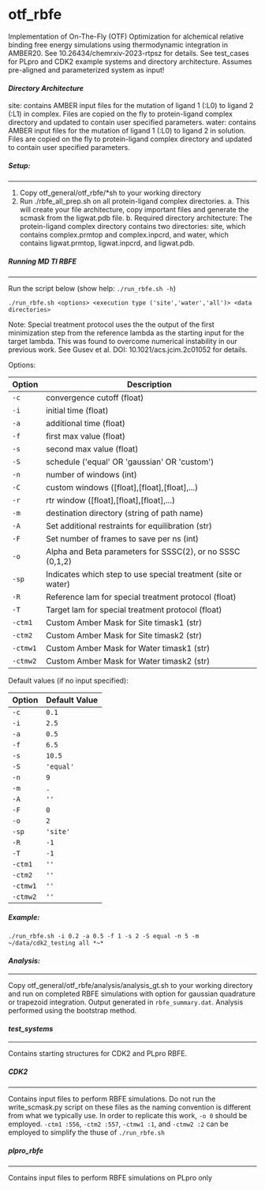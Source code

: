 # otf_rbfe

Implementation of On-The-Fly (OTF) Optimization for alchemical relative binding free energy simulations using thermodynamic integration in AMBER20. See 10.26434/chemrxiv-2023-rtpsz for details.
See test_cases for PLpro and CDK2 example systems and directory architecture.
Assumes pre-aligned and parameterized system as input!

#### ***Directory Architecture***
site: contains AMBER input files for the mutation of ligand 1 (:L0) to  ligand 2 (:L1) in complex. Files are copied on the fly to protein-ligand complex directory and updated to contain user specified parameters.
water: contains AMBER input files for the mutation of ligand 1 (:L0) to  ligand 2  in solution. Files are copied on the fly to protein-ligand complex directory and updated to contain user specified parameters.

##### ***Setup:***
***
1. Copy otf_general/otf_rbfe/*sh to your working directory
2. Run ./rbfe_all_prep.sh on all protein-ligand complex directories.
	a. This will create your file architecture, copy important files and generate the scmask from the ligwat.pdb file.
	b. Required directory architecture: The protein-ligand complex directory contains two directories: site, which contains complex.prmtop and complex.inpcrd, and water, which contains ligwat.prmtop, ligwat.inpcrd, and ligwat.pdb.


##### ***Running MD TI RBFE***
***
Run the script below (show help: ```./run_rbfe.sh -h```)

```
./run_rbfe.sh <options> <execution type ('site','water','all')> <data directories>
```

Note: Special treatment protocol uses the the output of the first minimization step from the reference lambda as the starting input for the target lambda. This was found to overcome numerical instability in our previous work. See Gusev et al. DOI: 10.1021/acs.jcim.2c01052 for details.

Options:

| Option | Description                                                  |
|--------|--------------------------------------------------------------|
| `-c`   | convergence cutoff (float)                                   |
| `-i`   | initial time (float)                                         |
| `-a`   | additional time (float)                                      |
| `-f`   | first max value (float)                                      |
| `-s`   | second max value (float)                                     |
| `-S`   | schedule ('equal' OR 'gaussian' OR 'custom')                 |
| `-n`   | number of windows (int)                                      |
| `-C`   | custom windows ([float],[float],[float],...)                 |
| `-r`   | rtr window ([float],[float],[float],...)                     |
| `-m`   | destination directory (string of path name)                  |
| `-A`   | Set additional restraints for equilibration (str)            |
| `-F`   | Set number of frames to save per ns (int)                    |
| `-o`   | Alpha and Beta parameters for SSSC(2), or no SSSC (0,1,2)    |
| `-sp`  | Indicates which step to use special treatment (site or water)|
| `-R`   | Reference lam for special treatment protocol (float)         |
| `-T`   | Target lam for special treatment protocol    (float)         |
| `-ctm1`| Custom Amber Mask for Site timask1 (str)                     |
| `-ctm2`| Custom Amber Mask for Site timask2 (str)                     |
|`-ctmw1`| Custom Amber Mask for Water timask1 (str)                    |
|`-ctmw2`| Custom Amber Mask for Water timask2 (str)                    |

Default values (if no input specified):

| Option                | Default Value                   |
|-----------------------|---------------------------------|
| `-c`                  | `0.1`                           |
| `-i`                  | `2.5`                           |
| `-a`                  | `0.5`                           |
| `-f`                  | `6.5`                           |
| `-s`                  | `10.5`                          |
| `-S`                  | `'equal'`                       |
| `-n`                  | `9`                             |
| `-m`                  | `.`                             |
| `-A`                  | `''`                            |
| `-F`                  | `0`                             |
| `-o`                  | `2`                             |
|  `-sp`                | `'site'`                        |
| `-R`                  | `-1`                            |
| `-T`                  | `-1`                            |
| `-ctm1`               | `''`                            |
| `-ctm2`               | `''`                            |
|`-ctmw1`               | `''`                            |
|`-ctmw2`               | `''`                            |

##### ***Example:***
```
./run_rbfe.sh -i 0.2 -a 0.5 -f 1 -s 2 -S equal -n 5 -m ~/data/cdk2_testing all *~*
```

#### ***Analysis:***
***
Copy otf_general/otf_rbfe/analysis/analysis_gt.sh to your working directory and run on completed RBFE simulations with option for gaussian quadrature or trapezoid integration. Output generated in `rbfe_summary.dat`.
Analysis performed using the bootstrap method. 

#### ***test_systems***
***
Contains starting structures for CDK2 and PLpro RBFE.

##### ***CDK2***
***
Contains input files to perform RBFE simulations. Do not run the write_scmask.py script on these files as the naming convention is different from what we typically use.
In order to replicate this work, `-o 0` should be employed. `-ctm1 :556`, `-ctm2 :557`, `-ctmw1 :1`, and `-ctmw2 :2` can be employed to simplify the thuse of `./run_rbfe.sh`

##### ***plpro_rbfe***
***
Contains input files to perform RBFE simulations on PLpro only
